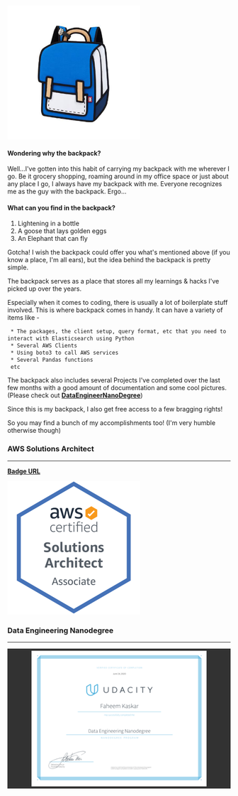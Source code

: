 <img src="images/backpack.jpg" width="300" height="300" >

#### Wondering why the backpack? 
Well...I've gotten into this habit of carrying my backpack with me wherever I go. Be it grocery shopping, 
roaming around in my office space or just about any place I go, I always have my backpack with me. Everyone recognizes me as the guy
with the backpack. Ergo...

#### What can you find in the backpack?

1. Lightening in a bottle
2. A goose that lays golden eggs
3. An Elephant that can fly

Gotcha! I wish the backpack could offer you what's mentioned above (if you know a place, I'm all ears), but the idea behind the backpack
is pretty simple. 

The backpack serves as a place that stores all my learnings & hacks I've picked up over the years.

Especially when it comes to coding, there is usually a lot of boilerplate stuff involved.
This is where backpack comes in handy. It can have a variety of items like - 
     
     * The packages, the client setup, query format, etc that you need to interact with Elasticsearch using Python
     * Several AWS Clients
     * Using boto3 to call AWS services
     * Several Pandas functions
     etc
     
The backpack also includes several Projects I've completed over the last few months with a good amount of documentation and some cool pictures.
(Please check out [**DataEngineerNanoDegree**](https://github.com/kfaheem/backpack/tree/dev/DataEngineerNanoDegree))

Since this is my backpack, I also get free access to a few bragging rights! 

So you may find a bunch of my accomplishments too! (I'm very humble otherwise though)

### **AWS Solutions Architect**
***
[**Badge URL**](https://www.youracclaim.com/badges/f4e6dba9-81de-4775-b43e-a5d22bac6ef6/public_url)

<img src="aws-certified-solutions-architect-associate.png" width="300" height="300" >

### **Data Engineering Nanodegree**
***

![](DE_Cert.png)